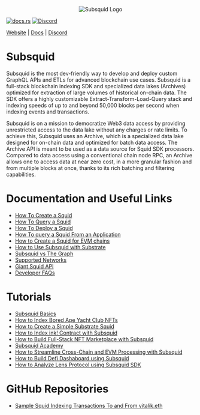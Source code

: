 
<p align="center">
<picture>
    <source srcset="https://uploads-ssl.webflow.com/63b5a9958fccedcf67d716ac/64662df3a5a568fd99e3600c_Squid_Pose_1_White-transparent-slim%201.png" media="(prefers-color-scheme: dark)">
    <img src="https://uploads-ssl.webflow.com/63b5a9958fccedcf67d716ac/64662df3a5a568fd99e3600c_Squid_Pose_1_White-transparent-slim%201.png" alt="Subsquid Logo">
</picture>
</p>


[![docs.rs](https://docs.rs/leptos/badge.svg)](https://docs.subsquid.io/)
[![Discord](https://img.shields.io/discord/1031524867910148188?color=%237289DA&label=discord)](https://discord.gg/subsquid)


[Website](https://subsquid.io) | [Docs](https://docs.rs/leptos/badge.svg) | [Discord](https://discord.gg/subsquid)


# Subsquid
Subsquid is the most dev-friendly way to develop and deploy custom GraphQL APIs and ETLs for advanced blockchain use cases. Subsquid is a full-stack blockchain indexing SDK and specialized data lakes (Archives) optimized for extraction of large volumes of historical on-chain data. The SDK offers a highly customizable Extract-Transform-Load-Query stack and indexing speeds of up to and beyond 50,000 blocks per second when indexing events and transactions.

Subsquid is on a mission to democratize Web3 data access by providing unrestricted access to the data lake without any charges or rate limits. To achieve this, Subsquid uses an Archive, which is a specialized data lake designed for on-chain data and optimized for batch data access. The Archive API is meant to be used as a data source for Squid SDK processors.
Compared to data access using a conventional chain node RPC, an Archive allows one to access data at near zero cost, in a more granular fashion and from multiple blocks at once, thanks to its rich batching and filtering capabilities.

# Documentation and Useful Links
- [How To Create a Squid](https://docs.subsquid.io/tutorials/)
- [How To Query a Squid](https://docs.subsquid.io/query-squid/)
- [How To Deploy a Squid](https://docs.subsquid.io/deploy-squid/)
- [How To query a Squid From an Application](https://thegraph.com/docs/en/querying/querying-from-an-application/)
- [How to Create a Squid for EVM chains](https://docs.subsquid.io/examples/evm/)
- [How to Use Subsquid with Substrate](https://docs.subsquid.io/examples/substrate/)
- [Subsquid vs The Graph](https://docs.subsquid.io/migrate/subsquid-vs-thegraph/)
- [Supported Networks](https://docs.subsquid.io/evm-indexing/supported-networks/)
- [Giant Squid API](https://docs.subsquid.io/giant-squid-api/)
- [Developer FAQs](https://docs.subsquid.io/faq/)
# Tutorials
- [Subsquid Basics](https://docs.subsquid.io/basics/)
- [How to Index Bored Ape Yacht Club NFTs](https://docs.subsquid.io/tutorials/bayc/)
- [How to Create a Simple Substrate Squid](https://docs.subsquid.io/tutorials/create-a-simple-squid/)
- [How to Index ink! Contract with Subsquid]( https://docs.subsquid.io/tutorials/create-a-wasm-processing-squid/)
- [How to Build Full-Stack NFT Marketplace with Subsquid]( https://www.youtube.com/watch?v=Kt8qDmREDKU&ab_channel=subsquid)
- [Subsquid Academy](https://www.youtube.com/watch?v=x4fEP0KJ3OE&list=PLH2948XqklrgTvG6-ro3eqS17j7n_raiN&ab_channel=subsquid)
- [How to Streamline Cross-Chain and EVM Processing with Subsquid](https://academy.moonbeam.network/p/moonbeam-subsquid)
- [How to Build Defi Dashaboard using Subsquid](https://www.youtube.com/watch?v=KVabPQqdKno&ab_channel=subsquid)
- [How to Analyze Lens Protocol using Subsquid SDK](https://www.youtube.com/watch?v=6xAEEwlNm4E&ab_channel=subsquid)

# GitHub Repositories
- [Sample Squid Indexing Transactions To and From vitalik.eth](https://github.com/subsquid-labs/evm-transactions-example)




